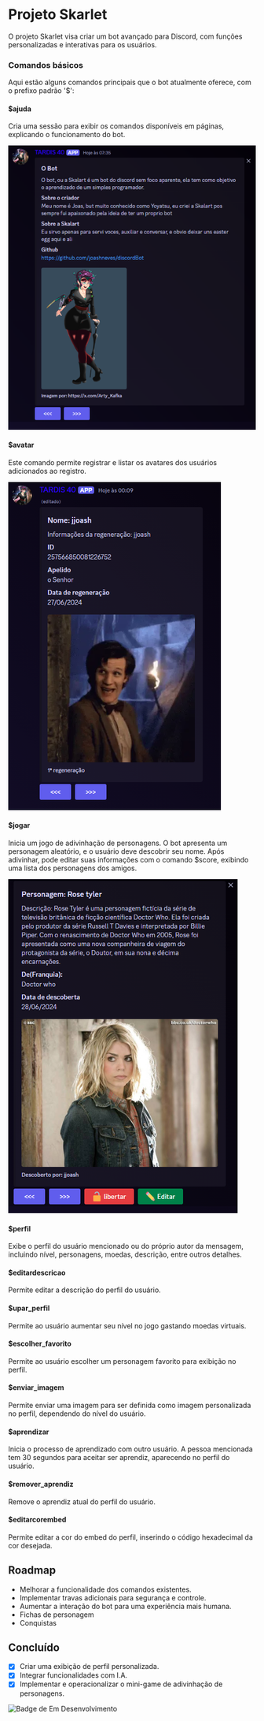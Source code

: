 # Projeto Skarlet

O projeto Skarlet visa criar um bot avançado para Discord, com funções personalizadas e interativas para os usuários.

### Comandos básicos
Aqui estão alguns comandos principais que o bot atualmente oferece, com o prefixo padrão '$':

#### $ajuda
Cria uma sessão para exibir os comandos disponíveis em páginas, explicando o funcionamento do bot.

![imagem_info](img/imagem_avatar_readme.PNG)

#### $avatar
Este comando permite registrar e listar os avatares dos usuários adicionados ao registro.

![imagem_avatar](img/avatar_readme_test.PNG)

#### $jogar
Inicia um jogo de adivinhação de personagens. O bot apresenta um personagem aleatório, e o usuário deve descobrir seu nome. Após adivinhar, pode editar suas informações com o comando $score, exibindo uma lista dos personagens dos amigos.

![imagem_score](img/imagem_score.PNG)

#### $perfil
Exibe o perfil do usuário mencionado ou do próprio autor da mensagem, incluindo nível, personagens, moedas, descrição, entre outros detalhes.

#### $editardescricao
Permite editar a descrição do perfil do usuário.

#### $upar_perfil
Permite ao usuário aumentar seu nível no jogo gastando moedas virtuais.

#### $escolher_favorito
Permite ao usuário escolher um personagem favorito para exibição no perfil.

#### $enviar_imagem
Permite enviar uma imagem para ser definida como imagem personalizada no perfil, dependendo do nível do usuário.

#### $aprendizar
Inicia o processo de aprendizado com outro usuário. A pessoa mencionada tem 30 segundos para aceitar ser aprendiz, aparecendo no perfil do usuário.

#### $remover_aprendiz
Remove o aprendiz atual do perfil do usuário.

#### $editarcorembed
Permite editar a cor do embed do perfil, inserindo o código hexadecimal da cor desejada.

## Roadmap

- Melhorar a funcionalidade dos comandos existentes.
- Implementar travas adicionais para segurança e controle.
- Aumentar a interação do bot para uma experiência mais humana.
- Fichas de personagem
- Conquistas
## Concluído

- [x] Criar uma exibição de perfil personalizada.
- [x] Integrar funcionalidades com I.A.
- [x] Implementar e operacionalizar o mini-game de adivinhação de personagens.

![Badge de Em Desenvolvimento](http://img.shields.io/static/v1?label=STATUS&message=EM%20DESENVOLVIMENTO&color=GREEN&style=for-the-badge)
